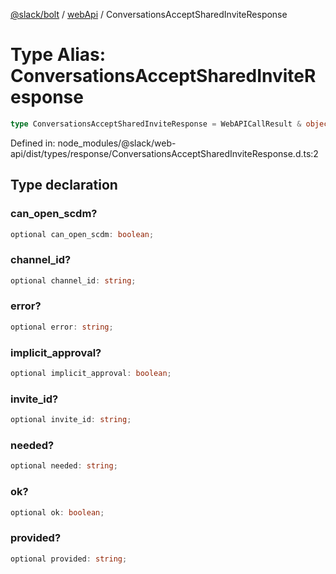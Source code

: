 [@slack/bolt](../../../../index.md) / [webApi](../index.md) / ConversationsAcceptSharedInviteResponse

# Type Alias: ConversationsAcceptSharedInviteResponse

```ts
type ConversationsAcceptSharedInviteResponse = WebAPICallResult & object;
```

Defined in: node\_modules/@slack/web-api/dist/types/response/ConversationsAcceptSharedInviteResponse.d.ts:2

## Type declaration

### can\_open\_scdm?

```ts
optional can_open_scdm: boolean;
```

### channel\_id?

```ts
optional channel_id: string;
```

### error?

```ts
optional error: string;
```

### implicit\_approval?

```ts
optional implicit_approval: boolean;
```

### invite\_id?

```ts
optional invite_id: string;
```

### needed?

```ts
optional needed: string;
```

### ok?

```ts
optional ok: boolean;
```

### provided?

```ts
optional provided: string;
```
